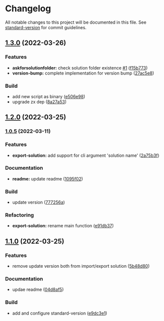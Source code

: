 # Changelog

All notable changes to this project will be documented in this file. See [standard-version](https://github.com/conventional-changelog/standard-version) for commit guidelines.

## [1.3.0](https://github.com/mokkapps/changelog-generator-demo/compare/v1.2.0...v1.3.0) (2022-03-26)


### Features

* **askforsolutionfolder:** check solution folder existence [#1](https://github.com/bsorrentino/zx-powerapps-cli/issues/1) ([f15b773](https://github.com/mokkapps/changelog-generator-demo/commits/f15b773373011222c468a858ad7939b43c5eecb5))
* **version-bump:** complete implementation for version bump ([27ac5e8](https://github.com/mokkapps/changelog-generator-demo/commits/27ac5e8304d1135a8f7e0095b7f72d1ef2167a44))


### Build

* add new script as binary ([e506e98](https://github.com/mokkapps/changelog-generator-demo/commits/e506e98863fbd33c21c6d161054ecce7ea417c35))
* upgrade zx dep ([8a27a53](https://github.com/mokkapps/changelog-generator-demo/commits/8a27a5362f52d3090a6251fa038c6b00b0dd664d))

## [1.2.0](https://github.com/mokkapps/changelog-generator-demo/compare/v1.1.0...v1.2.0) (2022-03-25)

### [1.0.5](https://github.com/mokkapps/changelog-generator-demo/compare/v1.0.4...v1.0.5) (2022-03-11)


### Features

* **export-solution:** add support for cli argument 'solution name' ([2a75b3f](https://github.com/mokkapps/changelog-generator-demo/commits/2a75b3fc8b668c8c160e95b393cd9589998860f3))


### Documentation

* **readme:** update readme ([1095f02](https://github.com/mokkapps/changelog-generator-demo/commits/1095f02b545122607283d5e3757f8977ab7e2584))


### Build

* update version ([777256a](https://github.com/mokkapps/changelog-generator-demo/commits/777256a159a0e262302b9c25a11d666c3f006528))


### Refactoring

* **export-solution:** rename main function ([e91db37](https://github.com/mokkapps/changelog-generator-demo/commits/e91db373cdeec1fbcab7253d9a6f47c4af3e640f))

## [1.1.0](https://github.com/mokkapps/changelog-generator-demo/compare/v1.0.4...v1.1.0) (2022-03-25)


### Features

* remove update version both from import/export solution ([5b48d80](https://github.com/mokkapps/changelog-generator-demo/commits/5b48d807085a56207629e212347f49bacaf5fc20))


### Documentation

* updae readme ([04d8af5](https://github.com/mokkapps/changelog-generator-demo/commits/04d8af508318aa32cd1cdd5c1f0383277525f72a))


### Build

* add and configure standard-version ([e9dc3e1](https://github.com/mokkapps/changelog-generator-demo/commits/e9dc3e1faae32ba75664c22afb6d54b08c523a84))
